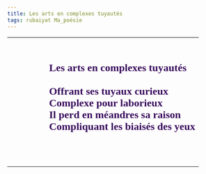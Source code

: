 ```yaml
---
title: Les arts en complexes tuyautés
tags: rubaiyat Ma_poésie 
--- 
```


<table style="width:100%; border-collapse:collapse; background-image:url('https://i.servimg.com/u/f89/19/50/02/46/pompid10.jpg');background-size: 100% 100%;">
  <tbody>
      <tr style="">
        <td style=" width:20%;"></td>
        <td style=" text-align:left;">
          <font color="#390a5d" face="URW Chancery L">
          <span style="font-size: 24px; line-height: normal">
            <br>
            <strong>
            <br>
            Les arts en complexes tuyautés<br>
            <br>
            Offrant ses tuyaux curieux<br>
            Complexe pour laborieux<br>
            Il perd en méandres sa raison<br>
            Compliquant les biaisés des yeux<br>
            </strong>
            <br>
            <br>
          </span>
          </font>
        <br>
      </td>
    </tr>
  </tbody>
</table>
